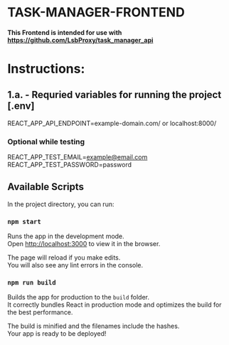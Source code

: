 # TASK-MANAGER-FRONTEND

#### This Frontend is intended for use with https://github.com/LsbProxy/task_manager_api


# Instructions:

## 1.a. - Requried variables for running the project [.env]

REACT_APP_API_ENDPOINT=example-domain.com/ or localhost:8000/

### Optional while testing

REACT_APP_TEST_EMAIL=example@email.com
REACT_APP_TEST_PASSWORD=password

## Available Scripts

In the project directory, you can run:

### `npm start`

Runs the app in the development mode.\
Open [http://localhost:3000](http://localhost:3000) to view it in the browser.

The page will reload if you make edits.\
You will also see any lint errors in the console.

### `npm run build`

Builds the app for production to the `build` folder.\
It correctly bundles React in production mode and optimizes the build for the best performance.

The build is minified and the filenames include the hashes.\
Your app is ready to be deployed!
